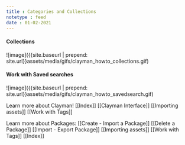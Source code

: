 ```yaml
---
title : Categories and Collections
notetype : feed
date : 01-02-2021
---
```


<h4><b>Collections</b></h4>
![image]({{site.baseurl | prepend: site.url}}assets/media/gifs/clayman_howto_collections.gif)

<h4><b>Work with Saved searches</b></h4>
![image]({{site.baseurl | prepend: site.url}}assets/media/gifs/clayman_howto_savedsearch.gif)


Learn more about Clayman!
[[Index]]
[[Clayman Interface]]
[[Importing assets]]
[[Work with Tags]]

Learn more about Packages:
[[Create - Import a Package]]
[[Delete a Package]]
[[Import - Export Package]]
[[Importing assets]]
[[Work with Tags]]
[[Index]]